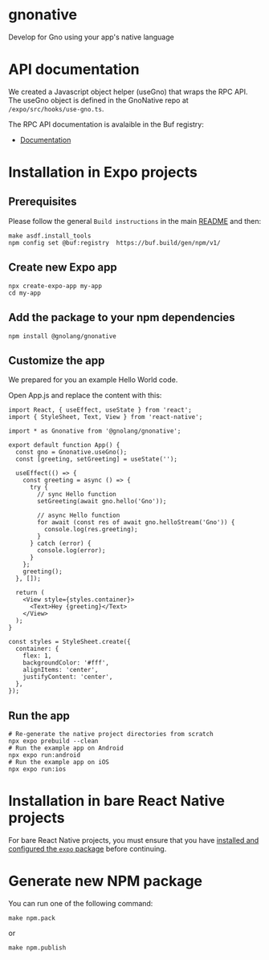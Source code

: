 # gnonative

Develop for Gno using your app's native language

# API documentation

We created a Javascript object helper (useGno) that wraps the RPC API. The
useGno object is defined in the GnoNative repo at `/expo/src/hooks/use-gno.ts`.

The RPC API documentation is avalaible in the Buf registry:

- [Documentation](https://buf.build/gnolang/gnonative/docs/main:land.gno.gnonative.v1)

# Installation in Expo projects

## Prerequisites

Please follow the general `Build instructions` in the main
[README](https://github.com/gnolang/gnonative/blob/main/README.md) and then:

```console
make asdf.install_tools
npm config set @buf:registry  https://buf.build/gen/npm/v1/
```

## Create new Expo app

```
npx create-expo-app my-app
cd my-app
```

## Add the package to your npm dependencies

```
npm install @gnolang/gnonative
```

## Customize the app

We prepared for you an example Hello World code.

Open App.js and replace the content with this:

```tsx
import React, { useEffect, useState } from 'react';
import { StyleSheet, Text, View } from 'react-native';

import * as Gnonative from '@gnolang/gnonative';

export default function App() {
  const gno = Gnonative.useGno();
  const [greeting, setGreeting] = useState('');

  useEffect(() => {
    const greeting = async () => {
      try {
        // sync Hello function
        setGreeting(await gno.hello('Gno'));

        // async Hello function
        for await (const res of await gno.helloStream('Gno')) {
          console.log(res.greeting);
        }
      } catch (error) {
        console.log(error);
      }
    };
    greeting();
  }, []);

  return (
    <View style={styles.container}>
      <Text>Hey {greeting}</Text>
    </View>
  );
}

const styles = StyleSheet.create({
  container: {
    flex: 1,
    backgroundColor: '#fff',
    alignItems: 'center',
    justifyContent: 'center',
  },
});
```

## Run the app

```
# Re-generate the native project directories from scratch
npx expo prebuild --clean
# Run the example app on Android
npx expo run:android
# Run the example app on iOS
npx expo run:ios
```

# Installation in bare React Native projects

For bare React Native projects, you must ensure that you have
[installed and configured the `expo` package](https://docs.expo.dev/bare/installing-expo-modules/)
before continuing.

# Generate new NPM package

You can run one of the following command:

```shell
make npm.pack
```

or

```shell
make npm.publish
```
